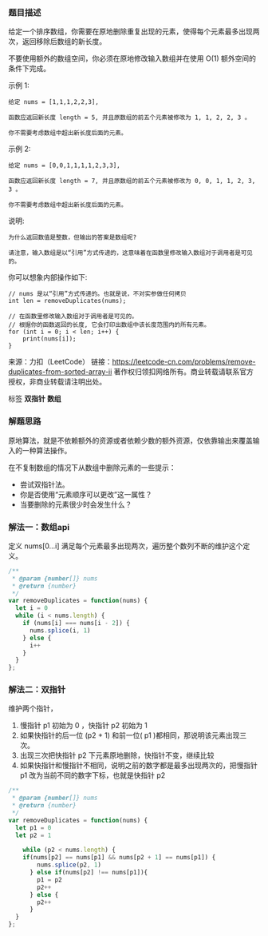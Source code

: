 <!--
 * @File: 
 * @Author: 张宏亮 - zhl@xiaoniren.cn
 * @Date: 2019-08-18 15:46:12
 * @LastEditors: 张宏亮<zhl@xiaoniren.cn>
 * @LastEditTime: 2019-08-24 11:45:57
 * @Description: file content
 * @Versions: 1.0.0
 -->
### 题目描述

给定一个排序数组，你需要在原地删除重复出现的元素，使得每个元素最多出现两次，返回移除后数组的新长度。

不要使用额外的数组空间，你必须在原地修改输入数组并在使用 O(1) 额外空间的条件下完成。

示例 1:
```
给定 nums = [1,1,1,2,2,3],

函数应返回新长度 length = 5, 并且原数组的前五个元素被修改为 1, 1, 2, 2, 3 。

你不需要考虑数组中超出新长度后面的元素。
```
示例 2:
```
给定 nums = [0,0,1,1,1,1,2,3,3],

函数应返回新长度 length = 7, 并且原数组的前五个元素被修改为 0, 0, 1, 1, 2, 3, 3 。

你不需要考虑数组中超出新长度后面的元素。
```
说明:
```
为什么返回数值是整数，但输出的答案是数组呢?

请注意，输入数组是以“引用”方式传递的，这意味着在函数里修改输入数组对于调用者是可见的。
```
你可以想象内部操作如下:
```
// nums 是以“引用”方式传递的。也就是说，不对实参做任何拷贝
int len = removeDuplicates(nums);

// 在函数里修改输入数组对于调用者是可见的。
// 根据你的函数返回的长度, 它会打印出数组中该长度范围内的所有元素。
for (int i = 0; i < len; i++) {
    print(nums[i]);
}
```
来源：力扣（LeetCode）
链接：https://leetcode-cn.com/problems/remove-duplicates-from-sorted-array-ii
著作权归领扣网络所有。商业转载请联系官方授权，非商业转载请注明出处。

标签 **双指针** **数组**
### 解题思路

原地算法，就是不依赖额外的资源或者依赖少数的额外资源，仅依靠输出来覆盖输入的一种算法操作。

在不复制数组的情况下从数组中删除元素的一些提示：
- 尝试双指针法。
- 你是否使用“元素顺序可以更改”这一属性？
- 当要删除的元素很少时会发生什么？

### 解法一：数组api

定义 nums[0...i] 满足每个元素最多出现两次，遍历整个数列不断的维护这个定义。

```js
/**
 * @param {number[]} nums
 * @return {number}
 */
var removeDuplicates = function(nums) {
  let i = 0
  while (i < nums.length) {
    if (nums[i] === nums[i - 2]) {
      nums.splice(i, 1)
    } else {
      i++
    }
  }
};
```


### 解法二：双指针

维护两个指针，
1. 慢指针 p1 初始为 0 ，快指针 p2 初始为 1
2. 如果快指针的后一位 (p2 + 1) 和前一位( p1 )都相同，那说明该元素出现三次。
3. 出现三次把快指针 p2 下元素原地删除，快指针不变，继续比较
4. 如果快指针和慢指针不相同，说明之前的数字都是最多出现两次的，把慢指针 p1 改为当前不同的数字下标，也就是快指针 p2


```js
/**
 * @param {number[]} nums
 * @return {number}
 */
var removeDuplicates = function(nums) {
  let p1 = 0
  let p2 = 1
  
    while (p2 < nums.length) {
    if(nums[p2] == nums[p1] && nums[p2 + 1] == nums[p1]) {
        nums.splice(p2, 1)
      } else if(nums[p2] !== nums[p1]){
        p1 = p2
        p2++
      } else {
        p2++
      }
  }
};
```